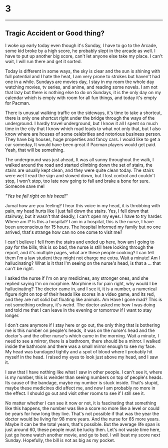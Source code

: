 # 3
-----------------

## Tragic Accident or Good thing?

I woke up early today even though it's Sunday, I have to go to the Arcade, some kid broke by a high score, he probably
slept in the arcade as well. I have to put up another big score, can't let anyone else take my place. I can't wait,
I will run there and get it sorted.

Today is different in some ways, the sky is clear and the sun is shining with full potential and I hate the heat, I am very
prone to strokes but haven't had one in a while. Sundays are movies day, I stay in my room the whole day watching movies,
tv series, and anime, and reading some novels. I am not that lazy but there is nothing else to do on Sundays, it is the
only day on my calendar which is empty with room for all fun things, and today it's empty for Pacman.

There is unusual walking traffic on the sideways, it's time to take a shortcut, there is only one shortcut right
under the bridge through the ways of the underground. I hardly travel underground, but I know it all I spent so much time
in the city that I know which road leads to what not only that, but I also know where are houses of some celebrities
and notorious business person. They have big houses, huge properties and fancy cars. I would like to get a car someday,
It would have been great if Pacman players would get paid. Yeah, that will be something.

The underground was just ahead, It was all sunny throughout the walk, I walked around the road and started climbing down
the set of stairs, the stairs are usually kept clean, and they were quite clean today. The stairs were wet I read the
sign and slowed down, but I lost control and couldn't stop, I won't stop, too late now going to fall and brake a bone for
sure. Someone save me!

_"Yes he fell right on his head!"_

Jumal how are you feeling? I hear this voice in my head, it is throbbing with pain, my head hurts like I just fall
down the stairs. Yes, I fell down that stairway, but it wasn't that deadly, I can't open my eyes. I have to try
harder. Where am I? Is this a hospital? I am in a hospital, this is the nurse, I have been unconscious for 15 hours.
The hospital informed my family but no one arrived, that's strange how can no one come to visit me?

I can't believe I fell from the stairs and ended up here, how am I going to pay for the bills, this is so bad, the nurse
is still here looking through the report, and it's multiple pages, what are these people cooking? I can tell them
I'm a law student they might not charge me extra. Wait a minute! Am I hallucinating? What is it that I'm seeing on the
nurse's head, is that a ... that can't be right.

I asked the nurse if I'm on any medicines, any stronger ones, and she replied saying I'm on morphine. Morphine is for pain
right, why would I be hallucinating? The doctor came in, and I see it, it is a number, a numerical figure right on
top of their heads like scores in a video game, and its red, and they are not solid but floating like animals. Am
Have I gone mad? This is not something ordinary, it's weird. The doctor asked me how I was doing and told me that I can
leave in the evening or tomorrow if I want to stay longer.

I don't care anymore if I stay here or go out, the only thing that is bothering me is this number on people's heads, it
was on the nurse's head and the doctor's and the other nurse's which came in the morning. Wait a minute, I need to see
a mirror, there is a bathroom, there should be a mirror. I walked inside the bathroom and there was a small mirror
enough to see my face. My head was bandaged tightly and a spot of blood where I probably hit myself in the head. I
raised my eyes to look just above my head, and I saw it.

I saw that I have nothing like what I saw in other people. I can't see it, where is my number, this is
weirder than seeing numbers on top of people's heads. Its cause of the bandage, maybe my number is stuck inside.
That's stupid, maybe these medicines did affect me, and now I am probably no more in the effect. I should go out and visit
other rooms to see if I still see it.

No matter whether I can see it now or not, it is fascinating that something like this happens, the number was like a score
no more like a level or could be years for how long they live. That's not possible if that was the year the doctor would be
living for 98 more years. And the nurse for 65 more years. Maybe it can be the total years, that's possible. But the average
life span is just around 60, these people must be lucky then. Let's not waste time here, just go home watch another movie,
and go to bed. I will beat my score next Sunday. Hopefully, the bill is not as big as my pocket.
